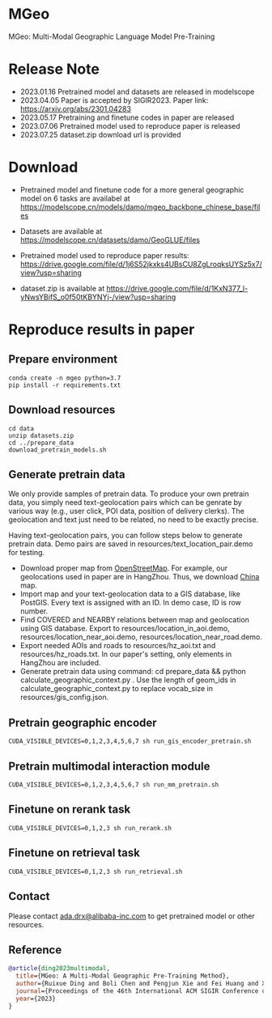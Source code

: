 # MGeo
MGeo: Multi-Modal Geographic Language Model Pre-Training

# Release Note
- 2023.01.16 Pretrained model and datasets are released in modelscope
- 2023.04.05 Paper is accepted by SIGIR2023. Paper link: https://arxiv.org/abs/2301.04283
- 2023.05.17 Pretraining and finetune codes in paper are released
- 2023.07.06 Pretrained model used to reproduce paper is released
- 2023.07.25 dataset.zip download url is provided


# Download

- Pretrained model and finetune code for a more general geographic model on 6 tasks are availabel at https://modelscope.cn/models/damo/mgeo_backbone_chinese_base/files

- Datasets are available at https://modelscope.cn/datasets/damo/GeoGLUE/files

- Pretrained model used to reproduce paper results: https://drive.google.com/file/d/1j6S52jkxks4UBsCU8ZgLroqksUYSz5x7/view?usp=sharing

- dataset.zip is available at https://drive.google.com/file/d/1KxN377_l-yNwsYBifS_o0f50tKBYNYj-/view?usp=sharing

# Reproduce results in paper
## Prepare environment
```shell
conda create -n mgeo python=3.7
pip install -r requirements.txt
```
## Download resources
```shell
cd data
unzip datasets.zip
cd ../prepare_data
download_pretrain_models.sh
```
## Generate pretrain data
We only provide samples of pretrain data. To produce your own pretrain data, you simply need text-geolocation pairs which can be genrate by various way (e.g., user click, POI data, position of delivery clerks). The geolocation and text just need to be related, no need to be exactly precise. 

Having text-geolocation pairs, you can follow steps below to generate pretrain data. Demo pairs are saved in resources/text_location_pair.demo for testing.

- Download proper map from [OpenStreetMap](https://download.geofabrik.de/). For example, our geolocations used in paper are in HangZhou. Thus, we download [China](https://download.geofabrik.de/asia/china.html) map.
- Import map and your text-geolocation data to a GIS database, like PostGIS. Every text is assigned with an ID. In demo case, ID is row number.
- Find COVERED and NEARBY relations between map and geolocation using GIS database. Export to resources/location_in_aoi.demo, resources/location_near_aoi.demo, resources/location_near_road.demo.
- Export needed AOIs and roads to resources/hz_aoi.txt and resources/hz_roads.txt. In our paper's setting, only elements in HangZhou are included. 
- Generate pretrain data using command: cd prepare_data && python calculate_geographic_context.py . Use the length of geom_ids in calculate_geographic_context.py to replace vocab_size in resources/gis_config.json.

## Pretrain geographic encoder
```shell
CUDA_VISIBLE_DEVICES=0,1,2,3,4,5,6,7 sh run_gis_encoder_pretrain.sh
```
## Pretrain multimodal interaction module
```shell
CUDA_VISIBLE_DEVICES=0,1,2,3,4,5,6,7 sh run_mm_pretrain.sh
```
## Finetune on rerank task
```shell
CUDA_VISIBLE_DEVICES=0,1,2,3 sh run_rerank.sh
```
## Finetune on retrieval task
```shell
CUDA_VISIBLE_DEVICES=0,1,2,3 sh run_retrieval.sh
```
## Contact
Please contact ada.drx@alibaba-inc.com to get pretrained model or other resources.

## Reference
```bib
@article{ding2023multimodal,
  title={MGeo: A Multi-Modal Geographic Pre-Training Method},
  author={Ruixue Ding and Boli Chen and Pengjun Xie and Fei Huang and Xin Li and Qiang Zhang and Yao Xu},
  journal={Proceedings of the 46th International ACM SIGIR Conference on Research and Development in Information Retrieval},
  year={2023}
}
```
